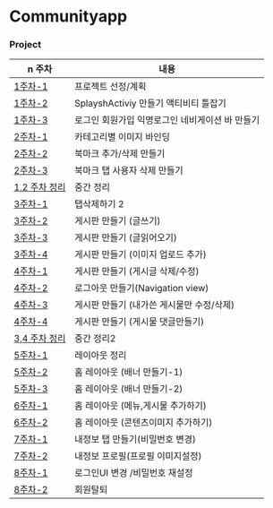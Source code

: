 # Communityapp

### Project

| n 주차 |내용  | 
|---------|---------|
|  [1주차-1](https://github.com/younghyeok-k/Communityapp/blob/main/Review/week1.md)   | 프로젝트 선정/계획  | 
|[1주차-2](https://github.com/younghyeok-k/Communityapp/blob/main/Review/week1-1.md)   | SplayshActiviy 만들기 액티비티 틀잡기  | 
|  [1주차-3](https://github.com/younghyeok-k/Communityapp/blob/main/Review/week1-3.md)   | 로그인 회원가입 익명로그인 네비게이션 바 만들기  | 
|  [2주차-1](https://github.com/younghyeok-k/Communityapp/blob/main/Review/week2-1.md)| 카테고리별 이미지 바인딩  | 
| [2주차-2](https://github.com/younghyeok-k/Communityapp/blob/main/Review/week2-2.md)  | 북마크 추가/삭제 만들기  | 
| [2주차-3](https://github.com/younghyeok-k/Communityapp/blob/main/Review/week2-3.md)   | 북마크 탭 사용자 삭제 만들기  | 
|  [1,2 주차 정리](https://github.com/younghyeok-k/Communityapp/blob/main/Review/week2.md)   | 중간  정리  | 
|  [3주차-1](https://github.com/younghyeok-k/Communityapp/blob/main/Review/week3-1.md)   | 탭삭제하기 2|
|  [3주차-2](https://github.com/younghyeok-k/Communityapp/blob/main/Review/week3-2.md)   |게시판 만들기 (글쓰기)|
|  [3주차-3](https://github.com/younghyeok-k/Communityapp/blob/main/Review/week3-3.md)   |게시판 만들기 (글읽어오기)|
|  [3주차-4](https://github.com/younghyeok-k/Communityapp/blob/main/Review/week3-4.md)   |게시판 만들기 (이미지 업로드 추가)|
|  [4주차-1](https://github.com/younghyeok-k/Communityapp/blob/main/Review/week4-1.md)   |게시판 만들기 (게시글 삭제/수정)|
|  [4주차-2](https://github.com/younghyeok-k/Communityapp/blob/main/Review/week4-2.md)   |로그아웃 만들기(Navigation view)|
|  [4주차-3](https://github.com/younghyeok-k/Communityapp/blob/main/Review/week4-3.md)   |게시판 만들기 (내가쓴 게시물만 수정/삭제)|
|  [4주차-4](https://github.com/younghyeok-k/Communityapp/blob/main/Review/week4-4.md)   |게시판 만들기 (게시물 댓글만들기)|
|  [3,4 주차 정리](https://github.com/younghyeok-k/Communityapp/blob/main/Review/week4-5.md)   |중간  정리2|
|  [5주차-1](https://github.com/younghyeok-k/Communityapp/blob/main/Review/week5-1.md)   | 레이아웃 정리|
|  [5주차-2](https://github.com/younghyeok-k/Communityapp/blob/main/Review/week5-2.md)   | 홈 레이아웃 (배너 만들기-1)|
|  [5주차-3](https://github.com/younghyeok-k/Communityapp/blob/main/Review/week5-3.md)   | 홈 레이아웃 (배너 만들기-2)|
|  [6주차-1](https://github.com/younghyeok-k/Communityapp/blob/main/Review/week6-1.md)   | 홈 레이아웃 (메뉴,게시물 추가하기)|
|  [6주차-2](https://github.com/younghyeok-k/Communityapp/blob/main/Review/week6-2.md)   | 홈 레이아웃 (콘텐츠이미지 추가하기)|
|  [7주차-1](https://github.com/younghyeok-k/Communityapp/blob/main/Review/week6-3.md)   | 내정보 탭 만들기(비밀번호 변경)|
|  [7주차-2](https://github.com/younghyeok-k/Communityapp/blob/main/Review/week7-2.md)   |내정보 프로필(프로필 이미지설정)  |
|  [8주차-1](https://github.com/younghyeok-k/Communityapp/blob/main/Review/week8-1.md)   |로그인UI 변경 /비밀번호 재설정  |
|  [8주차-2](https://github.com/younghyeok-k/Communityapp/blob/main/Review/week8-2.md)   |회원탈퇴  |










